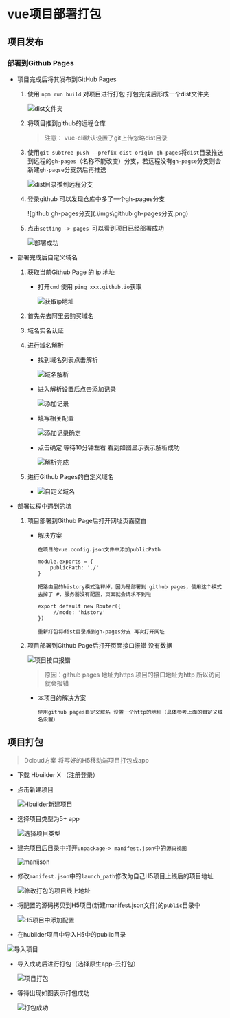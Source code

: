 # vue项目部署打包

## 项目发布

### 部署到Github Pages

* 项目完成后将其发布到GitHub Pages

  1. 使用 `npm run build` 对项目进行打包 打包完成后形成一个dist文件夹

     ![dist文件夹](.\imgs\dist文件夹.png)

  2. 将项目推到github的远程仓库

     > 注意： vue-cli默认设置了git上传忽略dist目录

  3. 使用`git subtree push --prefix dist origin gh-pages`将`dist`目录推送到远程的`gh-pages`（名称不能改变）分支，若远程没有`gh-pagse`分支则会新建`gh-pagse`分支然后再推送

     ![dist目录推到远程分支](.\imgs\dist目录推到远程分支.png)

  4. 登录github 可以发现仓库中多了一个gh-pages分支

     ![github gh-pages分支](.\imgs\github gh-pages分支.png)

  5. 点击`setting -> pages `可以看到项目已经部署成功

     ![部署成功](.\imgs\部署成功.png)

* 部署完成后自定义域名

  1. 获取当前Github Page 的 ip 地址

     * 打开`cmd` 使用 `ping xxx.github.io`获取

       ![获取ip地址](.\imgs\获取ip地址.png)

     

  2. 首先先去阿里云购买域名

  3. 域名实名认证

  4. 进行域名解析

     * 找到域名列表点击解析

       ![域名解析](.\imgs\域名解析.png)

     * 进入解析设置后点击添加记录

       ![添加记录](.\imgs\添加记录.png)

     * 填写相关配置

       ![添加记录确定](.\imgs\添加记录确定.png)

     * 点击确定 等待10分钟左右 看到如图显示表示解析成功

       ![解析完成](.\imgs\解析完成.png)

  5. 进行Github Pages的自定义域名

     * ![自定义域名](.\imgs\自定义域名.png)

     

* 部署过程中遇到的坑

  1. 项目部署到Github Page后打开网址页面空白

     * 解决方案

       `在项目的vue.config.json文件中添加publicPath`

       ````
       module.exports = {
           publicPath: './'
       }
       ````

       `把路由里的history模式注释掉，因为是部署到 github pages，使用这个模式去掉了 #，服务器没有配置，页面就会请求不到啦`

       ````
       export default new Router({
            //mode: 'history'
       })
       ````

       `重新打包将dist目录推到gh-pages分支 再次打开网址`

  2. 项目部署到Github Page后打开页面接口报错 没有数据

     ![项目接口报错](.\imgs\项目接口报错.png)

     > 原因：github pages 地址为https  项目的接口地址为http  所以访问就会报错

     * 本项目的解决方案

       `使用github pages自定义域名 设置一个http的地址（具体参考上面的自定义域名设置）`

## 项目打包

> Dcloud方案 将写好的H5移动端项目打包成app

* 下载	Hbuilder X （注册登录）

* 点击新建项目

  ![Hbuilder新建项目](.\imgs\Hbuilder新建项目.png)

* 选择项目类型为5+ app

  ![选择项目类型](.\imgs\选择项目类型.png)

* 建完项目后目录中打开`unpackage-> manifest.json`中的`源码视图`

  ![manijson](.\imgs\manijson.png)

* 修改`manifest.json`中的`launch_path`修改为自己H5项目上线后的项目地址

  ![修改打包的项目线上地址](.\imgs\修改打包的项目线上地址.png)

* 将配置的源码拷贝到H5项目(新建manifest.json文件)的`public`目录中

  ![H5项目中添加配置](.\imgs\H5项目中添加配置.png)

* 在hubilder项目中导入H5中的public目录

  

![导入项目](.\imgs\导入项目.png)

* 导入成功后进行打包（选择原生app-云打包）

  ![项目打包](.\imgs\项目打包.png)

* 等待出现如图表示打包成功

  ![打包成功](.\imgs\打包成功.png)

